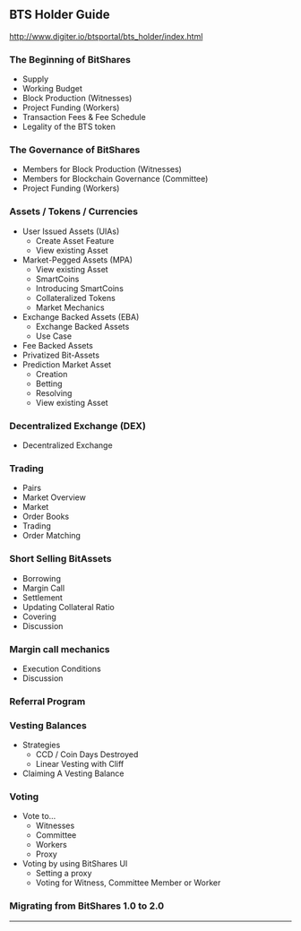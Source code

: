 ## BTS Holder Guide
http://www.digiter.io/btsportal/bts_holder/index.html

### The Beginning of BitShares
  - Supply
  - Working Budget
  - Block Production (Witnesses)
  - Project Funding (Workers)
  - Transaction Fees & Fee Schedule
  - Legality of the BTS token
### The Governance of BitShares
  - Members for Block Production (Witnesses)
  - Members for Blockchain Governance (Committee)
  - Project Funding (Workers)
### Assets / Tokens / Currencies
  - User Issued Assets (UIAs)
    - Create Asset Feature
    - View existing Asset
  - Market-Pegged Assets (MPA)
    - View existing Asset
    - SmartCoins
    - Introducing SmartCoins
    - Collateralized Tokens
    - Market Mechanics
  - Exchange Backed Assets (EBA)
    - Exchange Backed Assets
    - Use Case
  - Fee Backed Assets
  - Privatized Bit-Assets
  - Prediction Market Asset
    - Creation
    - Betting
    - Resolving
    -   View existing Asset
### Decentralized Exchange (DEX)
  - Decentralized Exchange
### Trading
  - Pairs
  - Market Overview
  - Market
  - Order Books
  - Trading
  - Order Matching
### Short Selling BitAssets
  - Borrowing
  - Margin Call
  - Settlement
  - Updating Collateral Ratio
  - Covering
  - Discussion
### Margin call mechanics
  - Execution Conditions
  - Discussion
### Referral Program
### Vesting Balances
  - Strategies
    - CCD / Coin Days Destroyed
    - Linear Vesting with Cliff
  - Claiming A Vesting Balance
### Voting
  - Vote to…
    - Witnesses
    - Committee
    - Workers
    - Proxy
  - Voting by using BitShares UI
    - Setting a proxy
    - Voting for Witness, Committee Member or Worker
### Migrating from BitShares 1.0 to 2.0


***
